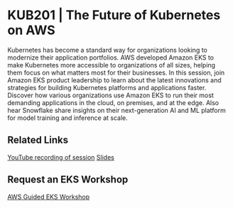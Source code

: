 # KUB201 | The Future of Kubernetes on AWS
Kubernetes has become a standard way for organizations looking to modernize their application portfolios. AWS developed Amazon EKS to make Kubernetes more accessible to organizations of all sizes, helping them focus on what matters most for their businesses. In this session, join Amazon EKS product leadership to learn about the latest innovations and strategies for building Kubernetes platforms and applications faster. Discover how various organizations use Amazon EKS to run their most demanding applications in the cloud, on premises, and at the edge. Also hear Snowflake share insights on their next-generation AI and ML platform for model training and inference at scale. 

## Related Links
[YouTube recording of session](https://www.youtube.com/watch?si=lOZck927ri5VVoVI&v=_wwu0VKy3w4&feature=youtu.be)
[Slides](https://reinvent.awsevents.com/content/dam/reinvent/2024/slides/kub/KUB201_The-future-of-Kubernetes-on-AWS.pdf)

## Request an EKS Workshop
[AWS Guided EKS Workshop](https://pages.awscloud.com/NAMER-other-PT-eks-workshop-2024-reg.html?trk=93273282-cba3-45ac-932f-841b45264eee&sc_channel=el)
